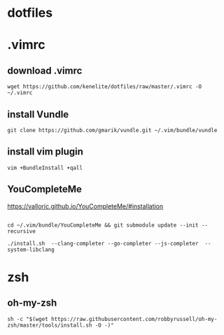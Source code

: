# dotfiles #
# .vimrc #



## download .vimrc

```
wget https://github.com/kenelite/dotfiles/raw/master/.vimrc -O ~/.vimrc 
```

## install Vundle

```
git clone https://github.com/gmarik/vundle.git ~/.vim/bundle/vundle 
```


## install vim plugin

```
vim +BundleInstall +qall
```

## YouCompleteMe

https://valloric.github.io/YouCompleteMe/#installation

``` 

cd ~/.vim/bundle/YouCompleteMe && git submodule update --init --recursive 

./install.sh  --clang-completer --go-completer --js-completer  --system-libclang

```


# zsh

## oh-my-zsh 

```
sh -c "$(wget https://raw.githubusercontent.com/robbyrussell/oh-my-zsh/master/tools/install.sh -O -)"

```
